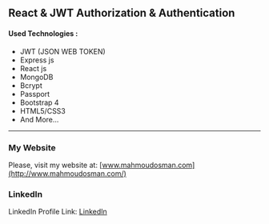 ## React & JWT Authorization & Authentication

#### Used Technologies :

- JWT (JSON WEB TOKEN)
- Express js
- React js
- MongoDB
- Bcrypt
- Passport
- Bootstrap 4
- HTML5/CSS3
- And More...

---

### My Website

Please, visit my website at:
[www.mahmoudosman.com](http://www.mahmoudosman.com/)

### LinkedIn

LinkedIn Profile Link: [LinkedIn](https://www.linkedin.com/in/mahmoudaoman/)
